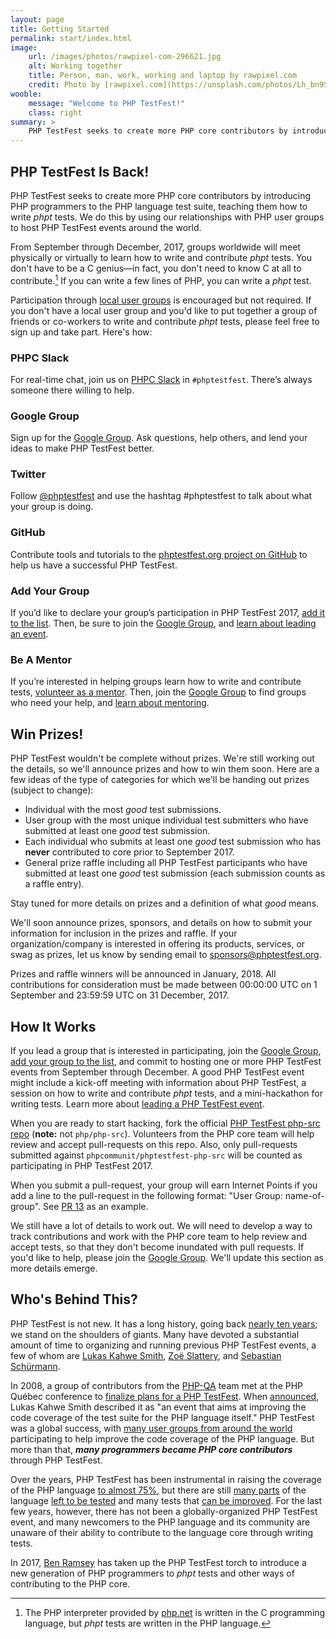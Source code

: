 ```yaml
---
layout: page
title: Getting Started
permalink: start/index.html
image:
    url: /images/photos/rawpixel-com-296621.jpg
    alt: Working together
    title: Person, man, work, working and laptop by rawpixel.com
    credit: Photo by [rawpixel.com](https://unsplash.com/photos/Lh_bn9SgRSY).
wooble:
    message: "Welcome to PHP TestFest!"
    class: right
summary: >
    PHP TestFest seeks to create more PHP core contributors by introducing PHP programmers to the PHP language test suite, teaching them how to write _phpt_ tests.
---
```


## PHP TestFest Is Back!

PHP TestFest seeks to create more PHP core contributors by introducing PHP programmers to the PHP language test suite, teaching them how to write _phpt_ tests. We do this by using our relationships with PHP user groups to host PHP TestFest events around the world.

From September through December, 2017, groups worldwide will meet physically or virtually to learn how to write and contribute _phpt_ tests. You don't have to be a C genius—in fact, you don't need to know C at all to contribute.[^phpcore] If you can write a few lines of PHP, you can write a _phpt_ test.

Participation through [local user groups](/groups/2017) is encouraged but not required. If you don't have a local user group and you'd like to put together a group of friends or co-workers to write and contribute _phpt_ tests, please feel free to sign up and take part. Here's how:

<div class="row">
    <div class="3u 6u(medium) 12u$(small)">
        <h3><span class="icon fa-slack"></span>PHPC Slack</h3>
        <p>For real-time chat, join us on <a href="http://slack.phpcommunity.org/">PHPC Slack</a> in <code>#phptestfest</code>. There&rsquo;s always someone there willing to help.</p>
    </div>
    <div class="3u 6u$(medium) 12u$(small)">
        <h3><span class="icon fa-comments-o"></span>Google Group</h3>
        <p>Sign up for the <a href="https://groups.google.com/a/phpcommunity.org/group/testfest/">Google Group</a>. Ask questions, help others, and lend your ideas to make PHP TestFest better.</p>
    </div>
    <div class="3u 6u(medium) 12u$(small)">
        <h3><span class="icon fa-twitter"></span>Twitter</h3>
        <p>Follow <a href="https://twitter.com/phptestfest">@phptestfest</a> and use the hashtag #phptestfest to talk about what your group is doing.</p>
    </div>
    <div class="3u$ 6u$(medium) 12u$(small)">
        <h3><span class="icon fa-github"></span>GitHub</h3>
        <p>Contribute tools and tutorials to the <a href="https://github.com/phpcommunity/phptestfest.org">phptestfest.org project on GitHub</a> to help us have a successful PHP TestFest.</p>
    </div>
    <div class="6u 12u$(small)">
        <h3><span class="icon fa-users"></span>Add Your Group</h3>
        <p>If you&rsquo;d like to declare your group&rsquo;s participation in PHP TestFest 2017, <a href="https://github.com/phpcommunity/phptestfest.org/edit/master/docs/_data/groups/2017.yml">add it to the list</a>. Then, be sure to join the <a href="https://groups.google.com/a/phpcommunity.org/group/testfest/">Google Group</a>, and <a href="/lead/">learn about leading an event</a>.</p>
    </div>
    <div class="6u$ 12u$(small)">
        <h3><span class="icon fa-graduation-cap"></span>Be A Mentor</h3>
        <p>If you&rsquo;re interested in helping groups learn how to write and contribute tests, <a href="https://github.com/phpcommunity/phptestfest.org/edit/master/docs/_data/mentors/2017.yml">volunteer as a mentor</a>. Then, join the <a href="https://groups.google.com/a/phpcommunity.org/group/testfest/">Google Group</a> to find groups who need your help, and <a href="/mentors/">learn about mentoring</a>.</p>
    </div>
</div>

## Win Prizes!

PHP TestFest wouldn't be complete without prizes. We're still working out the details, so we'll announce prizes and how to win them soon. Here are a few ideas of the type of categories for which we'll be handing out prizes (subject to change):

* Individual with the most _good_ test submissions.
* User group with the most unique individual test submitters who have submitted at least one _good_ test submission.
* Each individual who submits at least one _good_ test submission who has **never** contributed to core prior to September 2017.
* General prize raffle including all PHP TestFest participants who have submitted at least one _good_ test submission (each submission counts as a raffle entry).

Stay tuned for more details on prizes and a definition of what _good_ means.

We'll soon announce prizes, sponsors, and details on how to submit your information for inclusion in the prizes and raffle. If your organization/company is interested in offering its products, services, or swag as prizes, let us know by sending email to <sponsors@phptestfest.org>.

Prizes and raffle winners will be announced in January, 2018. All contributions for consideration must be made between 00:00:00 UTC on 1 September and 23:59:59 UTC on 31 December, 2017.

## How It Works

If you lead a group that is interested in participating, join the [Google Group](https://groups.google.com/a/phpcommunity.org/group/testfest/), [add your group to the list](/groups/2017/), and commit to hosting one or more PHP TestFest events from September through December. A good PHP TestFest event might include a kick-off meeting with information about PHP TestFest, a session on how to write and contribute _phpt_ tests, and a mini-hackathon for writing tests. Learn more about [leading a PHP TestFest event](/lead/).

When you are ready to start hacking, fork the official [PHP TestFest php-src repo](https://github.com/phpcommunity/phptestfest-php-src) (**note:** not `php/php-src`). Volunteers from the PHP core team will help review and accept pull-requests on this repo. Also, only pull-requests submitted against `phpcommunit/phptestfest-php-src` will be counted as participating in PHP TestFest 2017.

When you submit a pull-request, your group will earn Internet Points if you add a line to the pull-request in the following format: "User Group: name-of-group". See [PR 13](https://github.com/phpcommunity/phptestfest-php-src/pull/13) as an example.

We still have a lot of details to work out. We will need to develop a way to track contributions and work with the PHP core team to help review and accept tests, so that they don't become inundated with pull requests. If you'd like to help, please join the [Google Group](https://groups.google.com/a/phpcommunity.org/group/testfest/). We'll update this section as more details emerge.

## Who's Behind This?

PHP TestFest is not new. It has a long history, going back [nearly ten years](https://wiki.php.net/qa/testfest); we stand on the shoulders of giants. Many have devoted a substantial amount of time to organizing and running previous PHP TestFest events, a few of whom are [Lukas Kahwe Smith](https://twitter.com/lsmith), [Zoë Slattery](http://zoah.co.uk/), and [Sebastian Schürmann](http://sebs.github.io/).

In 2008, a group of contributors from the [PHP-QA](https://qa.php.net/) team met at the PHP Québec conference to [finalize plans for a PHP TestFest](http://news.php.net/php.qa/64083). When [announced](http://news.php.net/php.qa/64129), Lukas Kahwe Smith described it as "an event that aims at improving the code coverage of the test suite for the PHP language itself." PHP TestFest was a global success, with [many user groups from around the world](https://wiki.php.net/qa/testfest-2009) participating to help improve the code coverage of the PHP language. But more than that, _**many programmers became PHP core contributors**_ through PHP TestFest.

Over the years, PHP TestFest has been instrumental in raising the coverage of the PHP language [to almost 75%](http://gcov.php.net/), but there are still [many parts](http://gcov.php.net/PHP_7_2/lcov_html/) of the language [left to be tested](http://gcov.php.net/viewer.php?version=PHP_7_2&func=tested_functions) and many tests that [can be improved](http://gcov.php.net/viewer.php?version=PHP_7_2&func=tests). For the last few years, however, there has not been a globally-organized PHP TestFest event, and many newcomers to the PHP language and its community are unaware of their ability to contribute to the language core through writing tests.

In 2017, [Ben Ramsey](https://benramsey.com/) has taken up the PHP TestFest torch to introduce a new generation of PHP programmers to _phpt_ tests and other ways of contributing to the PHP core.



[^phpcore]: The PHP interpreter provided by [php.net](https://php.net) is written in the C programming language, but _phpt_ tests are written in the PHP language.
